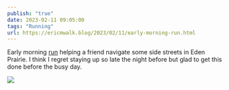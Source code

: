 ```yaml
---
publish: "true"
date: 2023-02-11 09:05:00
tags: "Running"
url: https://ericmwalk.blog/2023/02/11/early-morning-run.html
---
```


Early morning [run](http://www.strava.com/activities/8542794639) helping a friend navigate some side streets in Eden Prairie. I think I regret staying up so late the night before but glad to get this done before the busy day.

![](https://ericmwalk.blog/uploads/2023/b581ef2fc3.jpg)